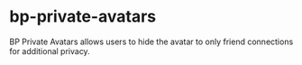 # bp-private-avatars
BP Private Avatars allows users to hide the avatar to only friend connections for additional privacy.
